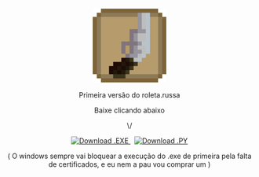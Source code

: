 <p align="center">
  <img src="imagens/icone og.png" alt="Ícone do Projeto" width="150"/>
</p>
<p align="center">
  Primeira versão do roleta.russa
</p>

<p align="center">
  Baixe clicando abaixo
</p>
<p align="center">
  \/
</p>
<p align="center">
  <a href="https://github.com/V1DAD/roleta-russa-/releases/latest/download/roleta.russa.exe">
    <img src="https://img.shields.io/badge/Download-.EXE-blue?style=for-the-badge&logo=windows" alt="Download .EXE">
  </a>
  &nbsp;
  <a href="https://github.com/V1DAD/roleta-russa-/releases/latest/download/roleta.russa.py">
    <img src="https://img.shields.io/badge/Download-.PY-green?style=for-the-badge&logo=python" alt="Download .PY">
  </a>
</p>

<p align="center">
  ( O windows sempre vai bloquear a execução do .exe de primeira pela falta de certificados, e eu nem a pau vou comprar um )
</p>

